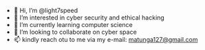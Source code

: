 - 👋 Hi, I’m @light7speed
- 👀 I’m interested in cyber security and ethical hacking
- 🌱 I’m currently learning computer science
- 💞️ I’m looking to collaborate on cyber space
- 📫 kindly reach otu to me via my e-mail: matunga127@gmail.com

<!---
light7speed/light7speed is a ✨ special ✨ repository because its `README.md` (this file) appears on your GitHub profile.
You can click the Preview link to take a look at your changes.
--->
